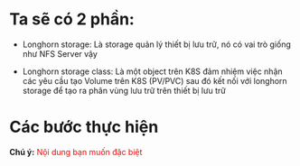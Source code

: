 # Ta sẽ có 2 phần: 

+ Longhorn storage: Là storage quản lý thiết bị lưu trữ, nó có vai trò giống như NFS Server vậy

+ Longhorn storage class: Là một object trên K8S đảm nhiệm việc nhận các yêu cầu tạo Volume trên K8S (PV/PVC) sau đó kết nối với longhorn storage để tạo ra phân vùng lưu trữ trên thiết bị lưu trữ

# Các bước thực hiện

**Chú ý:** <span style="color:red">Nội dung bạn muốn đặc biệt</span>
